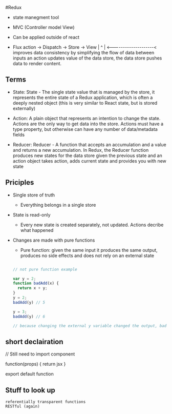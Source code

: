 #Redux

  - state manegment tool
  - MVC (Controller model View)

  - Can be applied outside of react

  - Flux
    action -> Dispatch -> Store -> View
              | ^                   |
               <--------------------<
    improves data consistency by simplifying the flow of data between inputs
    an action updates value of the data store, the data store pushes data to render content.

## Terms

  - State: State - The single state value that is managed by the store, it represents the entire state of a Redux application, which is often a deeply nested object (this is very similar to React state, but is stored externally)

  - Action: A plain object that represents an intention to change the state. Actions are the only way to get data into the store. Actions must have a type property, but otherwise can have any number of data/metadata fields

  - Reducer: Reducer - A function that accepts an accumulation and a value and returns a new accumulation. In Redux, the Reducer function produces new states for the data store given the previous state and an action object
    takes action, adds current state and provides you with new state

## Priciples
  - Single store of truth
    - Everything belongs in a single store

  - State is read-only
    - Every new state is created separately, not updated. Actions decribe what happened

  - Changes are made with pure functions
    - Pure function: given the same input it produces the same output, produces no side effects and does not rely on an external state

    ```javascript

    // not pure function example

    var y = 2;
    function badAdd(x) {
      return x + y;
    }
    y = 2;
    badAdd(y) // 5

    y = 3;
    badAdd(y) // 6

    // because changing the external y variable changed the output, baddAdd is not a pure function.


    ```
## short declairation

// Still need to import component

function(props) {
  return jsx
}

export default function


## Stuff to look up
    referentially transparent functions
    RESTful (again)
